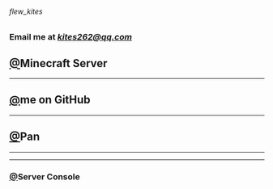 ###### *flew_kites*
### Email me at *kites262@qq.com*

## [@](https://kites262.top/mc/)Minecraft Server
---
## [@](https://github.com/kites262/)me on GitHub
---
## [@](http://kites262.top/pan/)Pan
---
---
### [@](http://kites262.top/mc/console)Server Console